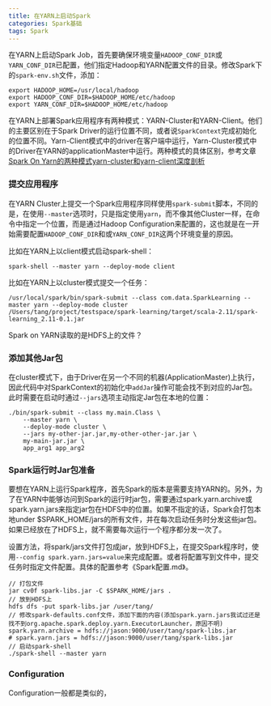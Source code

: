 ```yaml
---
title: 在YARN上启动Spark
categories: Spark基础
tags: Spark
---
```



在YARN上启动Spark Job，首先要确保环境变量`HADOOP_CONF_DIR`或`YARN_CONF_DIR`已配置，他们指定Hadoop和YARN配置文件的目录。修改Spark下的`spark-env.sh`文件，添加：

```
export HADOOP_HOME=/usr/local/hadoop
export HADOOP_CONF_DIR=$HADOOP_HOME/etc/hadoop
export YARN_CONF_DIR=$HADOOP_HOME/etc/hadoop
```

在YARN上部署Spark应用程序有两种模式：YARN-Cluster和YARN-Client。他们的主要区别在于Spark Driver的运行位置不同，或者说`SparkContext`完成初始化的位置不同。Yarn-Client模式中的driver在客户端中运行，Yarn-Cluster模式中的Driver在YARN的applicationMaster中运行。两种模式的具体区别，参考文章 [Spark On Yarn的两种模式yarn-cluster和yarn-client深度剖析](https://www.cnblogs.com/ITtangtang/p/7967386.html)

### 提交应用程序
在YARN Cluster上提交一个Spark应用程序同样使用`spark-submit`脚本，不同的是，在使用`--master`选项时，只是指定使用`yarn`，而不像其他Cluster一样，在命令中指定一个位置，而是通过Hadoop Configuration来配置的，这也就是在一开始需要配置`HADOOP_CONF_DIR`和或`YARN_CONF_DIR`这两个环境变量的原因。

比如在YARN上以client模式启动spark-shell：
```
spark-shell --master yarn --deploy-mode client
```
比如在YARN上以cluster模式提交一个任务：
```
/usr/local/spark/bin/spark-submit --class com.data.SparkLearning --master yarn --deploy-mode cluster  /Users/tang/project/testspace/spark-learning/target/scala-2.11/spark-learning_2.11-0.1.jar
```

Spark on YARN读取的是HDFS上的文件？

### 添加其他Jar包

在cluster模式下，由于Driver在另一个不同的机器(ApplicationMaster)上执行，因此代码中对SparkContext的初始化中`addJar`操作可能会找不到对应的Jar包。此时需要在启动时通过`--jars`选项主动指定Jar包在本地的位置：

```
./bin/spark-submit --class my.main.Class \
    --master yarn \
    --deploy-mode cluster \
    --jars my-other-jar.jar,my-other-other-jar.jar \
    my-main-jar.jar \
    app_arg1 app_arg2
```

### Spark运行时Jar包准备

要想在YARN上运行Spark程序，首先Spark的版本是需要支持YARN的。另外，为了在YARN中能够访问到Spark的运行时jar包，需要通过spark.yarn.archive或spark.yarn.jars来指定jar包在HDFS中的位置。如果不指定的话，Spark会打包本地under $SPARK_HOME/jars的所有文件，并在每次启动任务时分发这些jar包。如果已经放在了HDFS上，就不需要每次运行一个程序都分发一次了。

设置方法，将spark/jars文件打包成jar，放到HDFS上，在提交Spark程序时，使用`--config spark.yarn.jars=value`来完成配置。或者将配置写到文件中，提交任务时指定文件配置。具体的配置参考《Spark配置.md》。

```
// 打包文件
jar cv0f spark-libs.jar -C $SPARK_HOME/jars .
// 放到HDFS上
hdfs dfs -put spark-libs.jar /user/tang/
// 修改spark-defaults.conf文件，添加下面的内容(添加spark.yarn.jars我试过还是找不到org.apache.spark.deploy.yarn.ExecutorLauncher，原因不明)
spark.yarn.archive = hdfs://jason:9000/user/tang/spark-libs.jar
# spark.yarn.jars = hdfs://jason:9000/user/tang/spark-libs.jar
// 启动spark-shell
./spark-shell --master yarn
```

### Configuration

Configuration一般都是类似的，
